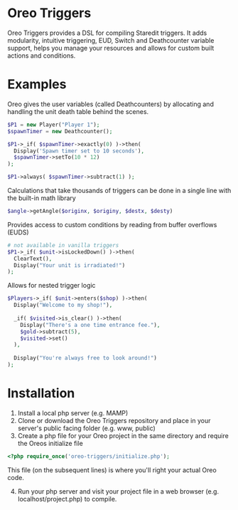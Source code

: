 # Oreo Triggers
Oreo Triggers provides a DSL for compiling Staredit triggers. It adds modularity, intuitive triggering, EUD, Switch and Deathcounter variable support, helps you manage your resources and allows for custom built actions and conditions.

# Examples
Oreo gives the user variables (called Deathcounters) by allocating and handling the unit death table behind the scenes.

```php
$P1 = new Player("Player 1");
$spawnTimer = new Deathcounter();

$P1->_if( $spawnTimer->exactly(0) )->then(
  Display('Spawn timer set to 10 seconds'),
  $spawnTimer->setTo(10 * 12)
);

$P1->always( $spawnTimer->subtract(1) );
```

Calculations that take thousands of triggers can be done in a single line with the built-in math library
```php
$angle->getAngle($originx, $originy, $destx, $desty)
```

Provides access to custom conditions by reading from buffer overflows (EUDS)
```php
# not available in vanilla triggers
$P1->_if( $unit->isLockedDown() )->then(
  ClearText(),
  Display("Your unit is irradiated!")
);
```

Allows for nested trigger logic
```php
$Players->_if( $unit->enters($shop) )->then(
  Display("Welcome to my shop!"),
  
  _if( $visited->is_clear() )->then(
    Display("There's a one time entrance fee."),
    $gold->subtract(5),
    $visited->set()
  ),  
  
  Display("You're always free to look around!")
);
```

# Installation
1. Install a local php server (e.g. MAMP)
2. Clone or download the Oreo Triggers repository and place in your server's public facing folder (e.g. www, public)
3. Create a php file for your Oreo project in the same directory and require the Oreos initialize file
  ```php 
  <?php require_once('oreo-triggers/initialize.php');
  ```
  This file (on the subsequent lines) is where you'll right your actual Oreo code. 
  
4. Run your php server and visit your project file in a web browser (e.g. localhost/project.php) to compile.


